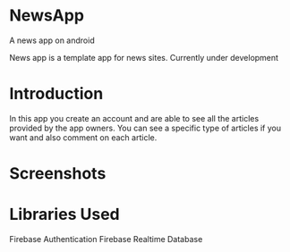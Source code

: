 # NewsApp
A news app on android

News app is a template app for news sites. Currently under development

# Introduction
In this app you create an account and are able to see all the articles provided by the app owners. You can see a specific type of articles if you want and also comment on each article.  

# Screenshots


# Libraries Used
Firebase Authentication
Firebase Realtime Database
